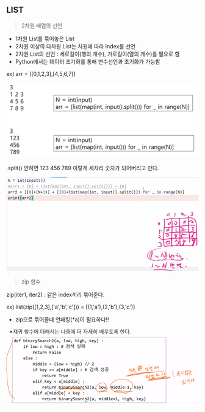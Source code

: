## LIST

> 2차원 배열의 선언

- 1차원 List를 묶어놓은 List
- 2차원 이상의 다차원 List는 차원에 따라 Index를 선언
- 2차원 List의 선언 : 세로길이(행의 개수), 가로길이(열의 개수)를 필요로 함
- Python에서는 데이터 초기화를 통해 변수선언과 초기화가 가능함

ex) arr = [[0,1,2,3],[4,5,6,7]]

![image-20220214101905378](algorithm2.assets/image-20220214101905378.png)

.split() 안하면 123 456 789 이렇게 세자리 숫자가 되어버리고 만다.





![image-20220214110443720](algorithm2.assets/image-20220214110443720.png)



> zip 함수

zip(iter1, iter2) : 같은 index끼리 묶어준다.

ex) list(zip([1,2,3],['a','b','c']))   = [(1,'a'),(2,'b'),(3,'c')]

- zip으로 묶어줄때 언패킹(*a)이 필요하다!!



![image-20220214170021705](algorithm2.assets/image-20220214170021705.png)